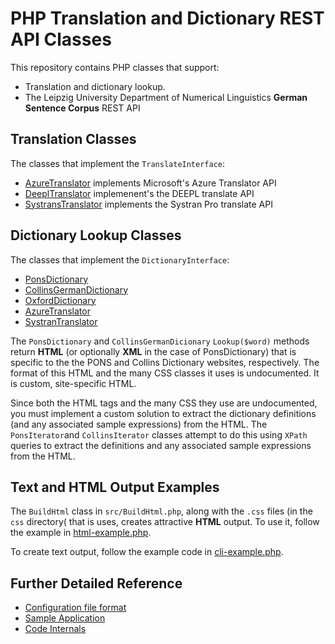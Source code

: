 # PHP Translation and Dictionary REST API Classes

This repository contains PHP classes that support:

- Translation and dictionary lookup.
- The Leipzig University Department of Numerical Linguistics **German Sentence Corpus** REST API

## Translation Classes

The classes that implement the `TranslateInterface`:

- [AzureTranslator](src/AzureTranslator.php) implements Microsoft's Azure Translator API
- [DeeplTranslator](src/DeeplTranslator,php) implemenent's the DEEPL translate API
- [SystransTranslator](src=SystransTranslator,php) implements the Systran Pro translate API

## Dictionary Lookup Classes

The classes that implement the `DictionaryInterface`:

- [PonsDictionary](src/PonsDictionary.php)
- [CollinsGermanDictionary](src/CollinsGermanDictionary.php)
- [OxfordDictionary](src/OxfordDictionary.php)
- [AzureTranslator](src/AzureTranslator.php)
- [SystranTranslator](src/SystranTranslator.php)

The `PonsDictionary` and `CollinsGermanDicionary` `Lookup($word)` methods return **HTML** (or optionally **XML** in the case of PonsDictionary) that is specific to the
the PONS and Collins Dictionary websites, respectively. The format of this HTML and the many CSS classes it uses is undocumented. It is custom, site-specific HTML.

Since both the HTML tags and the many CSS they use are undocumented, you must implement a custom solution to extract the dictionary definitions (and any associated
sample expressions) from the HTML. The `PonsIterator`and `CollinsIterator` classes attempt to do this using `XPath` queries to extract the definitions and any
associated sample expressions from the HTML.

## Text and HTML Output Examples

The `BuildHtml` class in `src/BuildHtml.php`, along with the `.css` files (in the `css` directory( that is uses, creates attractive **HTML** output. To use it, follow
the example in [html-example.php](html-example.php).

To create text output, follow the example code in [cli-example.php](cli-example.php).

## Further Detailed Reference

- [Configuration file format](docs/config.md)
- [Sample Application](docs/app.md)
- [Code Internals](docs/internals.md)
